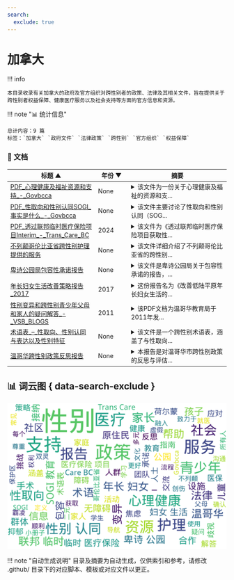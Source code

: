 ```yaml
---
search:
  exclude: true
---
```


# 加拿大


!!! info

    本目录收录有关加拿大的政府及官方组织对跨性别者的政策、法律及其相关文件，旨在提供关于跨性别者权益保障、健康医疗服务以及社会支持等方面的官方信息和资源。



!!! note "📊 统计信息"

    总计内容：9 篇
    标签：`加拿大` `政府文件` `法律政策` `跨性别` `官方组织` `权益保障`



### 📄 文档

<table>
<thead><tr>
<th style="width: 40%" data-sortable="true" data-sort-direction="asc" data-sort-type="text">标题 ▲</th>
<th style="width: 15%" data-sortable="true" data-sort-direction="desc" data-sort-type="year">年份 ▼</th>
<th style="width: 45%">摘要</th>
</tr></thead>
<tbody>
<tr data-name="PDF_心理健康及福祉资源和支持_-_Govbcca" data-year="None" data-date="2024-11-07 20:05:11">
                <td><a href="PDF_心理健康及福祉资源和支持_-_Govbcca_page" class="md-button">PDF_心理健康及福祉资源和支持_-_Govbcca</a></td>
                <td class="year-cell">None</td>
                <td class="description-cell"><details>
                    <summary>该文件为一份关于心理健康及福祉的资源和支...</summary>
                    <div class="description">
                        该文件为一份关于心理健康及福祉的资源和支持指南，旨在为儿童和青少年提供相关信息和支持，以应对常见的心理健康挑战。文件内容集中于不同人群（包括LGBTQ2S+人群和原住民群体）所面临的心理健康问题，提供多种资源和服务供青少年及其家长使用。文件中提到的资源包括心理健康服务中心、网络支持、热线服务及应对青少年焦虑和抑郁的具体方法和建议。特定章节详细介绍了心理健康的相关挑战，如焦虑、抑郁和神经多样性等，并提供了应对这些挑战的实用策略。该指南还讨论了饮食和身体活动对心理健康的影响，以及针对那些经历自我伤害和创伤的人所能获得的支持和资源。
                        <br>年份：None
                        <br>收录日期：2024-11-07 20:05:11
                    </div>
                </details></td>
            </tr>
<tr data-name="PDF_性取向和性别认同SOGI_事实是什么_-_Govbcca" data-year="None" data-date="2024-11-07 20:04:49">
                <td><a href="PDF_性取向和性别认同SOGI_事实是什么_-_Govbcca_page" class="md-button">PDF_性取向和性别认同SOGI_事实是什么_-_Govbcca</a></td>
                <td class="year-cell">None</td>
                <td class="description-cell"><details>
                    <summary>该文件主要讨论了性取向和性别认同（SOG...</summary>
                    <div class="description">
                        该文件主要讨论了性取向和性别认同（SOGI）在教育中的重要性，致力于消除关于SOGI包容教育的虚假信息。文件强调了实施SOGI教育的原因，包括防止霸凌和为学生提供一个包容的学习环境。它详细介绍了SOGI教育的目标是让每个学生都能感受到安全和归属，进而提高他们的学习表现和幸福感。同时，文件中列出了几个常见误解并逐一进行了澄清，比如SOGI教育并不是强迫孩子改变性别，而是创造一个包容的环境来反对任何形式的歧视和霸凌。文件还提到SOGI教育不会剥夺家长了解孩子所学内容的权利，家长仍然可以与教师交流沟通。
                        <br>年份：None
                        <br>收录日期：2024-11-07 20:04:49
                    </div>
                </details></td>
            </tr>
<tr data-name="PDF_透过联邦临时医疗保险项目Interim_-_Trans_Care_BC" data-year="2024" data-date="2024-11-07 19:57:50">
                <td><a href="PDF_透过联邦临时医疗保险项目Interim_-_Trans_Care_BC_page" class="md-button">PDF_透过联邦临时医疗保险项目Interim_-_Trans_Care_BC</a></td>
                <td class="year-cell">2024</td>
                <td class="description-cell"><details>
                    <summary>该文件为《透过联邦临时医疗保险项目获取性...</summary>
                    <div class="description">
                        该文件为《透过联邦临时医疗保险项目获取性别肯定护理》的指南，介绍了加拿大联邦临时医疗保险项目（IFHP）对新移民、难民和寻求庇护者提供的医疗保障，特别是针对性别肯定医疗的相关内容。文件详细说明了联邦临时医保提供的基本保障服务，包括全科医生和专科医生如何提供荷尔蒙治疗、手术评估和处方荷尔蒙。特别强调了联邦临时医保对性别肯定手术的保障限制，以及申请资格和流程。文件中提及如何通过Trans Care BC获得支持，以及面对可能的医疗费用问题时应采取的步骤，帮助跨性别人士在加拿大顺利获得所需的医疗服务。
                        <br>年份：2024
                        <br>收录日期：2024-11-07 19:57:50
                    </div>
                </details></td>
            </tr>
<tr data-name="不列颠哥伦比亚省跨性别护理提供的服务" data-year="None" data-date="2024-11-02 02:45:13">
                <td><a href="不列颠哥伦比亚省跨性别护理提供的服务_page" class="md-button">不列颠哥伦比亚省跨性别护理提供的服务</a></td>
                <td class="year-cell">None</td>
                <td class="description-cell"><details>
                    <summary>该文件详细介绍了不列颠哥伦比亚省的跨性别...</summary>
                    <div class="description">
                        该文件详细介绍了不列颠哥伦比亚省的跨性别护理提供的服务，着重于帮助双灵、跨性别以及性别非二元人士获取适合他们的医疗和护理方案。文中提到，该护理导航团队提供多种服务，包括帮助用户寻找健康保健资源，探索各种就医选择和流程，以及提供性别肯定医疗护理的信息。服务对象涵盖了各个年龄段的人群，包括青少年、成人和儿童，以及他们的看护人、伴侣和亲友。文中还指出，服务团队与其他服务人员合作，以推广以就医者为中心的性别肯定护理最佳实践。该文件体现了对提供公平、无障碍护理的承诺，并强调采用“反压迫”与“创伤知情”的方法，以人为本的原则。
                        <br>年份：None
                        <br>收录日期：2024-11-02 02:45:13
                    </div>
                </details></td>
            </tr>
<tr data-name="卑诗公园局包容性承诺报告" data-year="None" data-date="2024-11-23 04:23:32">
                <td><a href="卑诗公园局包容性承诺报告_page" class="md-button">卑诗公园局包容性承诺报告</a></td>
                <td class="year-cell">None</td>
                <td class="description-cell"><details>
                    <summary>该文件是卑诗公园局关于包容性承诺的报告，...</summary>
                    <div class="description">
                        该文件是卑诗公园局关于包容性承诺的报告，内容旨在展示卑诗省在保护区和公园内所作的努力，确保每个游客都能感到欢迎并能够顺利使用公园设施。文件首先明确了卑诗省内的省级公园和保护区的重要性，以及这些区域的多样性和原住民文化背景。包括政府官员的致辞，强调了包容性和无障碍设施的重要性，以确保所有人，无论身心能力或身份如何，都可以在公园中受到尊重并有意义地进行活动。文件详细列出了卑诗公园局的愿景，包括将包容性原则融入到政策和实践中，强调与社区组织的合作，借此征求反馈并加强对重要议题的意识。同时，本报告还提出了具体措施，例如无障碍设施的建设、数字服务的优化、与社区的合作计划，以及生态系统保护与利用的结合。卑诗公园局正在不断致力于消除各种障碍，确保所有人能享受到自然带来的益处。
                        <br>年份：None
                        <br>收录日期：2024-11-23 04:23:32
                    </div>
                </details></td>
            </tr>
<tr data-name="年长妇女生活改善策略报告_2017" data-year="2017" data-date="2024-11-23 05:37:00">
                <td><a href="年长妇女生活改善策略报告_2017_page" class="md-button">年长妇女生活改善策略报告_2017</a></td>
                <td class="year-cell">2017</td>
                <td class="description-cell"><details>
                    <summary>这份报告名为《改善低陆平原年长妇女生活的...</summary>
                    <div class="description">
                        这份报告名为《改善低陆平原年长妇女生活的主要法律、政策及服务提供策略》，旨在探讨并提出改善年长妇女生活质素的相关法律及社会政策。从2014年至2016年，通过在温哥华低陆平原的14个咨询活动，研究团队收集了162位年长妇女的经验，值得注意的是，这些妇女中包括了被政治边缘化的群体，如残疾妇女和原住民妇女。报告总结了影响年长妇女生活的主要障碍，包括贫穷、各种形式的歧视、取得医疗和家居支援的难度以及暴力与虐待的经历。
                        <br>年份：2017
                        <br>收录日期：2024-11-23 05:37:00
                    </div>
                </details></td>
            </tr>
<tr data-name="性别变异和跨性别青少年父母和家人的疑问解答_-_VSB_BLOGS" data-year="2011" data-date="2024-11-02 02:33:36">
                <td><a href="性别变异和跨性别青少年父母和家人的疑问解答_-_VSB_BLOGS_page" class="md-button">性别变异和跨性别青少年父母和家人的疑问解答_-_VSB_BLOGS</a></td>
                <td class="year-cell">2011</td>
                <td class="description-cell"><details>
                    <summary>该PDF文档为温哥华教育局于2011年发...</summary>
                    <div class="description">
                        该PDF文档为温哥华教育局于2011年发布的《性别变异和跨性别青少年父母和家人的疑问解答》小册子，旨在为跨性别和性别变异青少年的家长及家庭成员提供支持和指导。文件内容包括如何识别性别变异儿童的行为、家长如何支持孩子发展健康自我形象、如何处理社区与家族的不同观点和接纳等多方面的信息。文中提供了对常见问题的解答，例如如何处理孩子的性别认同、该如何给与积极支持、家人如何在社会上维护跨性别孩子的权利等。小册子还特别强调了家庭接纳的重要性，以及社会对性别变异青少年的期望与压力。文件还包含一些词汇表，帮助家长理解相关的性别和性倾向术语，以便于更好地进行交流和沟通。文中还推荐了一些相关支持资源，帮助家庭找到必要的外部支持。
                        <br>年份：2011
                        <br>收录日期：2024-11-02 02:33:36
                    </div>
                </details></td>
            </tr>
<tr data-name="术语表_–_性取向、性别认同与表达以及性别特征" data-year="None" data-date="2024-11-02 02:37:56">
                <td><a href="术语表_–_性取向、性别认同与表达以及性别特征_page" class="md-button">术语表_–_性取向、性别认同与表达以及性别特征</a></td>
                <td class="year-cell">None</td>
                <td class="description-cell"><details>
                    <summary>该文件是一个跨性别术语表，涵盖了与性取向...</summary>
                    <div class="description">
                        该文件是一个跨性别术语表，涵盖了与性取向、性别认同、性别表达及性别特征相关的多个术语。内容包括这些术语的英文、法文和中文对照，提供了清晰的定义和术语解释，便利于跨性别人士及其支持者更好地理解和交流。例如，术语如 "性别焦虑症"、"性别确认手术"、"无性恋"、"双性人" 等都有详尽的定义。此资料旨在增加对性别及性取向多样性的认识与理解，帮助推广对性别少数群体的尊重与包容。术语表的内容对于从事相关领域研究的学者、法律及社工专业人士以及普通公众都有重要的参考价值，为相关政策的制订与实施提供了基础。
                        <br>年份：None
                        <br>收录日期：2024-11-02 02:37:56
                    </div>
                </details></td>
            </tr>
<tr data-name="温哥华跨性别政策反思报告" data-year="None" data-date="2024-11-23 06:26:53">
                <td><a href="温哥华跨性别政策反思报告_page" class="md-button">温哥华跨性别政策反思报告</a></td>
                <td class="year-cell">None</td>
                <td class="description-cell"><details>
                    <summary>本报告是对温哥华市跨性别政策的反思与评估...</summary>
                    <div class="description">
                        本报告是对温哥华市跨性别政策的反思与评估，旨在分析当前政策的实施效果及其对跨性别群体的影响。文件详细列出了温哥华市在实践中遇到的问题，包括政策实施的不足之处、跨性别个体在获得医疗和社会支持方面的障碍，以及政策如何未能全面反映跨性别者的实际需要。报告中还涵盖了对相关法律法规的分析，以及如何在政策制定中融入跨性别者的意见和建议。通过对各项措施的实证研究，报告为改善跨性别者的生活状况、提升政策的有效性提供了切实的建议和对策。
                        <br>年份：None
                        <br>收录日期：2024-11-23 06:26:53
                    </div>
                </details></td>
            </tr>
</tbody>
</table>


## 📊 词云图 { data-search-exclude }

![词云图](abstracts_wordcloud.png)


<script>
const sortFunctions = {
    year: (a, b, direction) => {
        a = a === '未知' ? '0000' : a;
        b = b === '未知' ? '0000' : b;
        return direction === 'desc' ? b.localeCompare(a) : a.localeCompare(b);
    },
    count: (a, b, direction) => {
        const aNum = parseInt(a.match(/\d+/)?.[0] || '0');
        const bNum = parseInt(b.match(/\d+/)?.[0] || '0');
        return direction === 'desc' ? bNum - aNum : aNum - bNum;
    },
    text: (a, b, direction) => {
        return direction === 'desc' 
            ? b.localeCompare(a, 'zh-CN') 
            : a.localeCompare(b, 'zh-CN');
    }
};

document.addEventListener('DOMContentLoaded', function() {
    document.querySelectorAll('th[data-sortable="true"]').forEach(th => {
        th.style.cursor = 'pointer';
        th.addEventListener('click', () => sortTable(th));
        
        if (th.getAttribute('data-sort-direction')) {
            sortTable(th, true);
        }
    });
});

function sortTable(th, isInitial = false) {
    const table = th.closest('table');
    const tbody = table.querySelector('tbody');
    const colIndex = Array.from(th.parentNode.children).indexOf(th);
    
    // Store original rows with their sort values
    const rowsWithValues = Array.from(tbody.querySelectorAll('tr')).map(row => ({
        element: row,
        value: row.children[colIndex].textContent.trim(),
        html: row.innerHTML
    }));
    
    // Toggle or set initial sort direction
    const currentDirection = th.getAttribute('data-sort-direction');
    const direction = isInitial ? currentDirection : (currentDirection === 'desc' ? 'asc' : 'desc');
    
    // Update sort indicators
    th.closest('tr').querySelectorAll('th').forEach(header => {
        if (header !== th) {
            header.textContent = header.textContent.replace(/ [▼▲]$/, '');
            header.removeAttribute('data-sort-direction');
        }
    });
    
    th.textContent = th.textContent.replace(/ [▼▲]$/, '') + (direction === 'desc' ? ' ▼' : ' ▲');
    th.setAttribute('data-sort-direction', direction);
    
    // Get sort function based on column type
    const sortType = th.getAttribute('data-sort-type') || 'text';
    const sortFn = sortFunctions[sortType] || sortFunctions.text;
    
    // Sort rows
    rowsWithValues.sort((a, b) => sortFn(a.value, b.value, direction));
    
    // Clear and rebuild tbody
    tbody.innerHTML = '';
    rowsWithValues.forEach(row => {
        const tr = document.createElement('tr');
        tr.innerHTML = row.html;
        tbody.appendChild(tr);
    });
}

</script>
 

!!! note "自动生成说明"
    目录及摘要为自动生成，仅供索引和参考，请修改 .github/ 目录下的对应脚本、模板或对应文件以更正。
